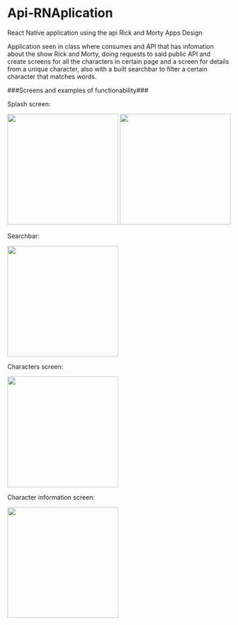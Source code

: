 # Api-RNAplication
React Native application using the api Rick and Morty Apps Design

Application seen in class where consumes and API that has infomation about the show Rick and Morty, doing requests to said public API and create screens for all the characters in certain page and a screen for details from a unique character, also with a built searchbar to filter a certain character that matches words.


###Screens and examples of functionability###

Splash screen:
<div>
<img src="https://user-images.githubusercontent.com/81263716/159095455-2aa729ac-0c13-4bca-9be8-500df5da69dd.jpeg" width="250">
<img src="https://user-images.githubusercontent.com/81263716/159095650-f4c5cfb4-76d8-457c-aa90-68ccfb3d594e.jpeg" width="250">
</div>

Searchbar:
<div>
<img src="https://user-images.githubusercontent.com/81263716/159095626-fd89675e-3196-408a-a277-4abd918fb0b4.jpeg" width="250">
</div>

Characters screen:
<div>
<img src="https://user-images.githubusercontent.com/81263716/159095673-d1fc910c-e9bc-411b-9537-1de63e1788e5.jpeg" width="250">
</div>

Character information screen:
<div>
<img src="https://user-images.githubusercontent.com/81263716/159095592-3044f730-e633-4001-8c48-c25577d77ddf.jpeg" width="250">
</div>
